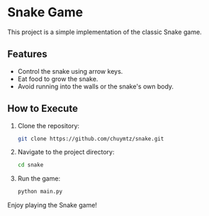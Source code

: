 # Snake Game

This project is a simple implementation of the classic Snake game.

## Features
- Control the snake using arrow keys.
- Eat food to grow the snake.
- Avoid running into the walls or the snake's own body.

## How to Execute
1. Clone the repository:
    ```sh
    git clone https://github.com/chuymtz/snake.git
    ```
2. Navigate to the project directory:
    ```sh
    cd snake
    ```
3. Run the game:
    ```sh
    python main.py
    ```

Enjoy playing the Snake game!
